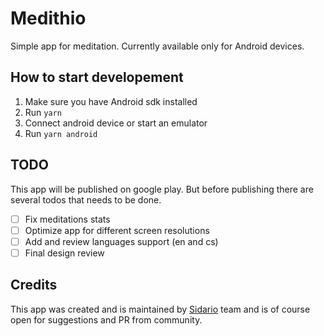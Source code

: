 # Medithio
Simple app for meditation. Currently available only for Android 
devices.

## How to start developement
1. Make sure you have Android sdk installed
2. Run `yarn`
3. Connect android device or start an emulator
4. Run `yarn android`

## TODO 
This app will be published on google play. But before publishing 
there are several todos that needs to be done.

- [ ] Fix meditations stats
- [ ] Optimize app for different screen resolutions
- [ ] Add and review languages support (en and cs)
- [ ] Final design review

## Credits
This app was created and is maintained by [Sidario](https://sidario.cz/en) 
team and is of course open for suggestions and PR from community.
